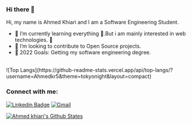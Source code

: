 ### Hi there 👋 
Hi, my name is Ahmed Khiari and I am a Software Engineering Student.
- 🌱 I’m currently learning everything 🤣.But i am mainly interested in web technologies. 💪 
- 👯 I’m looking to contribute to Open Source projects.
- 🥅 2022 Goals: Getting my software engineering degree.
 <br>
![Top Langs](https://github-readme-stats.vercel.app/api/top-langs/?username=Ahmedkr5&theme=tokyonight&layout=compact)
 </abc>

### Connect with me:
[![Linkedin Badge](https://img.shields.io/badge/-Ahmedkr-blue?style=flat-square&logo=Linkedin&logoColor=white&link=https://www.linkedin.com/in/ahmedkr/)](https://www.linkedin.com/in/ahmedkr/)
[![Gmail](https://img.shields.io/badge/-Ahmedkr-c14438?style=flat&logo=Gmail&logoColor=white)](mailto:ahmed.khiari2@esprit.tn)


[![Ahmed khiari's Github States](https://github-readme-stats.vercel.app/api?username=Ahmedkr5&show_icons=true&theme=dracula)](https://github.com/Ahmedkr5/github-readme-stats)



